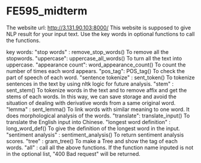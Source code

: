 # FE595_midterm

The website url: http://3.131.90.103:8000/ 
This website is supposed to give NLP result for your input text. 
Use the key words in optional functions to call the functions. 


key words:
"stop words" : remove_stop_words()
To remove all the stopwords.
"uppercase": uppercase_all_words()
To turn all the text into uppercase.
"appearance count": word_appearance_count()
To count the number of times each word appears.
"pos_tag": POS_tag()
To check the part of speech of each word.
"sentence tokenize" : sent_token()
To tokenize sentences in the text by using nltk logic for future analysis.
"stem" : sent_stem()
To tokenize words in the text and to remove affix and get the stems of each words. In this way, we can save storage and avoid the situation of dealing with derivative words from a same original word.
"lemma" : sent_lemma()
To link words with similar meaning to one word. It does morphological analysis of the words.
"translate": translate_input()
To translate the English input into Chinese.
"longest word definition" : long_word_def()
To give the definition of the longest word in the input.
"sentiment analysis" : sentiment_analysis()
To return sentiment analysis scores.
"tree" : gram_tree()
To make a Tree and show the tag of each words.
"all" : call all the above functions.
If the function name inputed is not in the optional list, "400 Bad request" will be returned.
